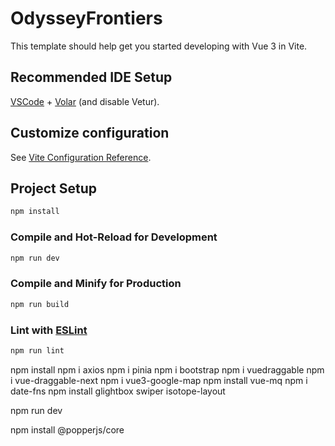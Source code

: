 # OdysseyFrontiers

This template should help get you started developing with Vue 3 in Vite.

## Recommended IDE Setup

[VSCode](https://code.visualstudio.com/) + [Volar](https://marketplace.visualstudio.com/items?itemName=Vue.volar) (and disable Vetur).

## Customize configuration

See [Vite Configuration Reference](https://vitejs.dev/config/).

## Project Setup

```sh
npm install
```

### Compile and Hot-Reload for Development

```sh
npm run dev
```

### Compile and Minify for Production

```sh
npm run build
```

### Lint with [ESLint](https://eslint.org/)

```sh
npm run lint
```

npm install
npm i axios
npm i pinia
npm i bootstrap
npm i vuedraggable
npm i vue-draggable-next
npm i vue3-google-map
npm install vue-mq
npm i date-fns
npm install glightbox swiper isotope-layout

npm run dev



npm install @popperjs/core
